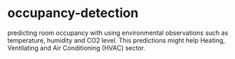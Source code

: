 # occupancy-detection


 predicting room occupancy with using environmental observations such as temperature, humidity and CO2 level. This predictions might help Heating, Ventilating and Air Conditioning (HVAC) sector.
